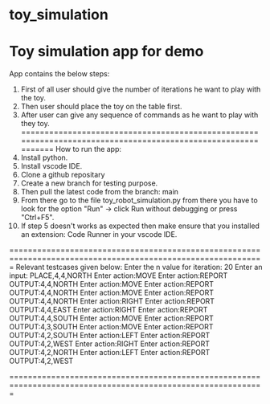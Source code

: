 # toy_simulation
Toy simulation app for demo
=============================================================================================================
App contains the below steps:
1. First of all user should give the number of iterations he want to play with the toy.
2. Then user should place the toy on the table first.
3. After user can give any sequence of commands as he want to play with they toy.
=============================================================================================================
How to run the app:
1. Install python.
2. Install vscode IDE.
2. Clone a github repositary
3. Create a new branch for testing purpose.
4. Then pull the latest code from the branch: main
5. From there go to the file toy_robot_simulation.py from there you have to look for the option "Run" -> click Run without debugging or press "Ctrl+F5".
6. If step 5 doesn't works as expected then make ensure that you installed an extension: Code Runner in your vscode IDE.

=============================================================================================================
Relevant testcases given below:
Enter the n value for iteration: 20
Enter an input:  PLACE,4,4,NORTH
Enter action:MOVE
Enter action:REPORT
OUTPUT:4,4,NORTH
Enter action:MOVE
Enter action:REPORT
OUTPUT:4,4,NORTH
Enter action:MOVE
Enter action:REPORT
OUTPUT:4,4,NORTH
Enter action:RIGHT
Enter action:REPORT
OUTPUT:4,4,EAST
Enter action:RIGHT
Enter action:REPORT
OUTPUT:4,4,SOUTH
Enter action:MOVE
Enter action:REPORT
OUTPUT:4,3,SOUTH
Enter action:MOVE
Enter action:REPORT
OUTPUT:4,2,SOUTH
Enter action:LEFT
Enter action:REPORT
OUTPUT:4,2,WEST
Enter action:RIGHT
Enter action:REPORT
OUTPUT:4,2,NORTH
Enter action:LEFT
Enter action:REPORT
OUTPUT:4,2,WEST

=============================================================================================================
